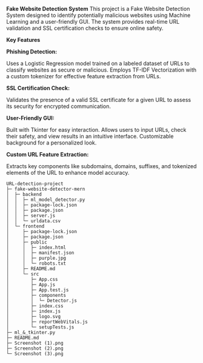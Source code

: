 **Fake Website Detection System**
This project is a Fake Website Detection System designed to identify potentially malicious websites using Machine Learning and a user-friendly GUI. The system provides real-time URL validation and SSL certification checks to ensure online safety.

**Key Features**

**Phishing Detection:**

Uses a Logistic Regression model trained on a labeled dataset of URLs to classify websites as secure or malicious.
Employs TF-IDF Vectorization with a custom tokenizer for effective feature extraction from URLs.

**SSL Certification Check:**

Validates the presence of a valid SSL certificate for a given URL to assess its security for encrypted communication.

**User-Friendly GUI:**

Built with Tkinter for easy interaction.
Allows users to input URLs, check their safety, and view results in an intuitive interface.
Customizable background for a personalized look.

**Custom URL Feature Extraction:**

Extracts key components like subdomains, domains, suffixes, and tokenized elements of the URL to enhance model accuracy.

```
URL-detection-project
├─ fake-website-detector-mern
│  ├─ backend
│  │  ├─ ml_model_detector.py
│  │  ├─ package-lock.json
│  │  ├─ package.json
│  │  ├─ server.js
│  │  └─ urldata.csv
│  └─ frontend
│     ├─ package-lock.json
│     ├─ package.json
│     ├─ public
│     │  ├─ index.html
│     │  ├─ manifest.json
│     │  ├─ purple.jpg
│     │  └─ robots.txt
│     ├─ README.md
│     └─ src
│        ├─ App.css
│        ├─ App.js
│        ├─ App.test.js
│        ├─ components
│        │  └─ Detector.js
│        ├─ index.css
│        ├─ index.js
│        ├─ logo.svg
│        ├─ reportWebVitals.js
│        └─ setupTests.js
├─ ml_&_tkinter.py
├─ README.md
├─ Screenshot (1).png
├─ Screenshot (2).png
└─ Screenshot (3).png

```